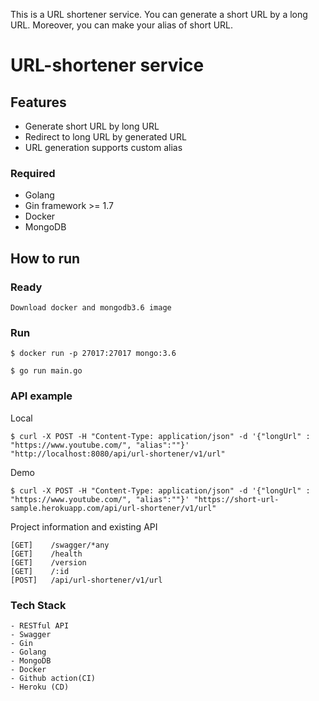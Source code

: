 This is a URL shortener service. You can generate a short URL by a long URL.
 Moreover, you can make your alias of short URL.

# URL-shortener service

## Features

- Generate short URL by long URL
- Redirect to long URL by generated URL
- URL generation supports custom alias

### Required

- Golang
- Gin framework >= 1.7
- Docker
- MongoDB

## How to run

### Ready
```
Download docker and mongodb3.6 image
```
### Run
```
$ docker run -p 27017:27017 mongo:3.6

$ go run main.go
```

### API example
Local
```
$ curl -X POST -H "Content-Type: application/json" -d '{"longUrl" : "https://www.youtube.com/", "alias":""}' "http://localhost:8080/api/url-shortener/v1/url"
```
Demo
```
$ curl -X POST -H "Content-Type: application/json" -d '{"longUrl" : "https://www.youtube.com/", "alias":""}' "https://short-url-sample.herokuapp.com/api/url-shortener/v1/url"
```

Project information and existing API

```
[GET]    /swagger/*any
[GET]    /health
[GET]    /version
[GET]    /:id
[POST]   /api/url-shortener/v1/url
```

### Tech Stack
    - RESTful API
    - Swagger
    - Gin
    - Golang
    - MongoDB
    - Docker
    - Github action(CI)
    - Heroku (CD)